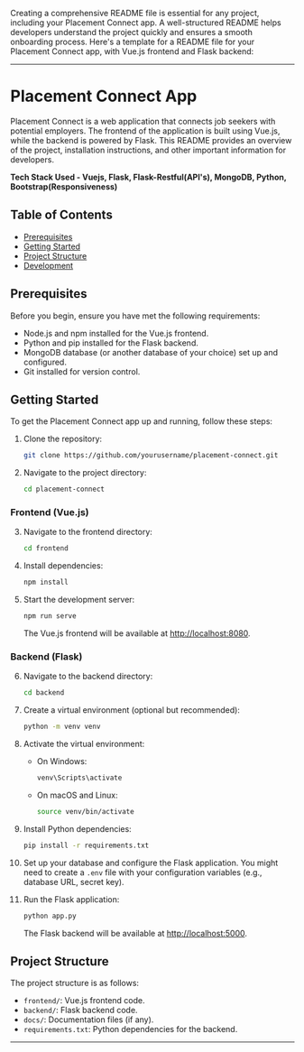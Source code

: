Creating a comprehensive README file is essential for any project, including your Placement Connect app. A well-structured README helps developers understand the project quickly and ensures a smooth onboarding process. Here's a template for a README file for your Placement Connect app, with Vue.js frontend and Flask backend:

---

# Placement Connect App

Placement Connect is a web application that connects job seekers with potential employers. The frontend of the application is built using Vue.js, while the backend is powered by Flask. This README provides an overview of the project, installation instructions, and other important information for developers.


**Tech Stack Used - Vuejs, Flask, Flask-Restful(API's), MongoDB, Python, Bootstrap(Responsiveness)**

## Table of Contents

- [Prerequisites](#prerequisites)
- [Getting Started](#getting-started)
- [Project Structure](#project-structure)
- [Development](#development)

## Prerequisites

Before you begin, ensure you have met the following requirements:

- Node.js and npm installed for the Vue.js frontend.
- Python and pip installed for the Flask backend.
- MongoDB database (or another database of your choice) set up and configured.
- Git installed for version control.

## Getting Started

To get the Placement Connect app up and running, follow these steps:

1. Clone the repository:

   ```bash
   git clone https://github.com/yourusername/placement-connect.git
   ```

2. Navigate to the project directory:

   ```bash
   cd placement-connect
   ```

### Frontend (Vue.js)

3. Navigate to the frontend directory:

   ```bash
   cd frontend
   ```

4. Install dependencies:

   ```bash
   npm install
   ```

5. Start the development server:

   ```bash
   npm run serve
   ```

   The Vue.js frontend will be available at [http://localhost:8080](http://localhost:8080).

### Backend (Flask)

6. Navigate to the backend directory:

   ```bash
   cd backend
   ```

7. Create a virtual environment (optional but recommended):

   ```bash
   python -m venv venv
   ```

8. Activate the virtual environment:

   - On Windows:

     ```bash
     venv\Scripts\activate
     ```

   - On macOS and Linux:

     ```bash
     source venv/bin/activate
     ```

9. Install Python dependencies:

   ```bash
   pip install -r requirements.txt
   ```

10. Set up your database and configure the Flask application. You might need to create a `.env` file with your configuration variables (e.g., database URL, secret key).

11. Run the Flask application:

    ```bash
    python app.py
    ```

    The Flask backend will be available at [http://localhost:5000](http://localhost:5000).

## Project Structure

The project structure is as follows:

- `frontend/`: Vue.js frontend code.
- `backend/`: Flask backend code.
- `docs/`: Documentation files (if any).
- `requirements.txt`: Python dependencies for the backend.



---
